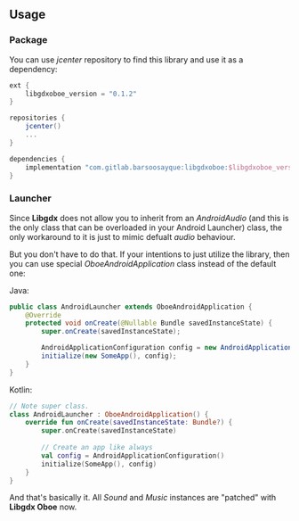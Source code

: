## Usage

### Package

You can use *jcenter* repository to find this library and use it as a dependency:

```groovy
ext {
    libgdxoboe_version = "0.1.2"    
}

repositories {
    jcenter()
    ...
}

dependencies {
    implementation "com.gitlab.barsoosayque:libgdxoboe:$libgdxoboe_version"
}
```

### Launcher

Since **Libgdx** does not allow you to inherit from an *AndroidAudio* (and this is the only class that can be overloaded in your Android Launcher) class, the only workaround to it is just to mimic defualt *audio* behaviour.

But you don't have to do that. If your intentions to just utilize the library, then you can use special *OboeAndroidApplication* class instead of the default one:

Java:
```java
public class AndroidLauncher extends OboeAndroidApplication {
    @Override
    protected void onCreate(@Nullable Bundle savedInstanceState) {
        super.onCreate(savedInstanceState);

        AndroidApplicationConfiguration config = new AndroidApplicationConfiguration();
        initialize(new SomeApp(), config);
    }
}
```

Kotlin:
```kotlin
// Note super class.
class AndroidLauncher : OboeAndroidApplication() {
    override fun onCreate(savedInstanceState: Bundle?) {
        super.onCreate(savedInstanceState)
        
        // Create an app like always
        val config = AndroidApplicationConfiguration()
        initialize(SomeApp(), config)
    }
}
```

And that's basically it. All *Sound* and *Music* instances are "patched" with **Libgdx Oboe** now.

